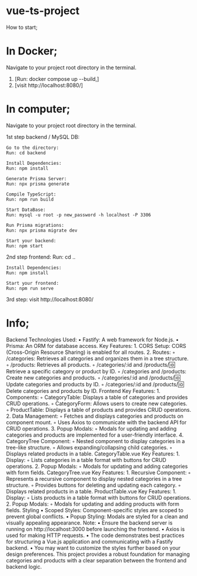 # vue-ts-project
How to start;

# In Docker;
  Navigate to your project root directory in the terminal.
1. [Run: docker compose up --build,]
2. [visit http://localhost:8080/]

  

# In computer;
  Navigate to your project root directory in the terminal.
  
  1st step backend / MySQL DB:
    
    Go to the directory:
    Run: cd backend
    
    Install Dependencies:
    Run: npm install
    
    Generate Prisma Server:
    Run: npx prisma generate
    
    Compile TypeScript:
    Run: npm run build
    
    Start DataBase:
    Run: mysql -u root -p new_password -h localhost -P 3306
    
    Run Prisma migrations:
    Run: npx prisma migrate dev
    
    Start your backend:
    Run: npm start

  2nd step frontend:
    Run: cd ..
    
    Install Dependencies:
    Run: npm install
        
    Start your frontend:
    Run: npm run serve

  3rd step:
    visit http://localhost:8080/


# Info;

Backend 
Technologies Used:
    • Fastify: A web framework for Node.js.
    • Prisma: An ORM for database access.
Key Features:
    1. CORS Setup: CORS (Cross-Origin Resource Sharing) is enabled for all routes.
    2. Routes:
        ◦ /categories: Retrieves all categories and organizes them in a tree structure.
        ◦ /products: Retrieves all products.
        ◦ /categories/:id and /products/:id: Retrieve a specific category or product by ID.
        ◦ /categories and /products: Create new categories and products.
        ◦ /categories/:id and /products/:id: Update categories and products by ID.
        ◦ /categories/:id and /products/:id: Delete categories and products by ID.
Frontend 
Key Features:
    1. Components:
        ◦ CategoryTable: Displays a table of categories and provides CRUD operations.
        ◦ CategoryForm: Allows users to create new categories.
        ◦ ProductTable: Displays a table of products and provides CRUD operations.
    2. Data Management:
        ◦ Fetches and displays categories and products on component mount.
        ◦ Uses Axios to communicate with the backend API for CRUD operations.
    3. Popup Modals:
        ◦ Modals for updating and adding categories and products are implemented for a user-friendly interface.
    4. CategoryTree Component:
        ◦ Nested component to display categories in a tree-like structure.
        ◦ Allows expanding/collapsing child categories.
        ◦ Displays related products in a table.
CategoryTable.vue
Key Features:
    1. Display:
        ◦ Lists categories in a table format with buttons for CRUD operations.
    2. Popup Modals:
        ◦ Modals for updating and adding categories with form fields.
CategoryTree.vue
Key Features:
    1. Recursive Component:
        ◦ Represents a recursive component to display nested categories in a tree structure.
        ◦ Provides buttons for deleting and updating each category.
        ◦ Displays related products in a table.
ProductTable.vue
Key Features:
    1. Display:
        ◦ Lists products in a table format with buttons for CRUD operations.
    2. Popup Modals:
        ◦ Modals for updating and adding products with form fields.
Styling
    • Scoped Styles: Component-specific styles are scoped to prevent global conflicts.
    • Popup Styling: Modals are styled for a clean and visually appealing appearance.
Note:
    • Ensure the backend server is running on http://localhost:3000 before launching the frontend.
    • Axios is used for making HTTP requests.
    • The code demonstrates best practices for structuring a Vue.js application and communicating with a Fastify backend.
    • You may want to customize the styles further based on your design preferences.
This project provides a robust foundation for managing categories and products with a clear separation between the frontend and backend logic.


